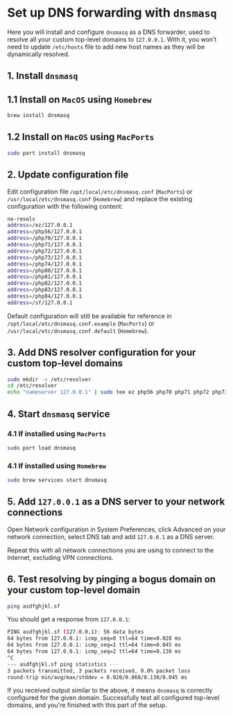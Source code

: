 # Set up DNS forwarding with `dnsmasq`

Here you will install and configure `dnsmasq` as a DNS forwarder, used to
resolve all your custom top-level domains to `127.0.0.1`. With it, you won’t
need to update `/etc/hosts` file to add new host names as they will be
dynamically resolved.

## 1. Install `dnsmasq`

## 1.1 Install on `MacOS` using `Homebrew`

```bash
brew install dnsmasq
```

## 1.2 Install on `MacOS` using `MacPorts`

```bash
sudo port install dnsmasq
```

## 2. Update configuration file

Edit configuration file `/opt/local/etc/dnsmasq.conf` (`MacPorts`) or
`/usr/local/etc/dnsmasq.conf` (`Homebrew`) and replace the existing
configuration with the following content:

```bash
no-resolv
address=/ez/127.0.0.1
address=/php56/127.0.0.1
address=/php70/127.0.0.1
address=/php71/127.0.0.1
address=/php72/127.0.0.1
address=/php73/127.0.0.1
address=/php74/127.0.0.1
address=/php80/127.0.0.1
address=/php81/127.0.0.1
address=/php82/127.0.0.1
address=/php83/127.0.0.1
address=/php84/127.0.0.1
address=/sf/127.0.0.1
```

Default configuration will still be available for reference in
`/opt/local/etc/dnsmasq.conf.example` (`MacPorts`) or
`/usr/local/etc/dnsmasq.conf.default` (`Homebrew`).

## 3. Add DNS resolver configuration for your custom top-level domains

```bash
sudo mkdir -v /etc/resolver
cd /etc/resolver
echo "nameserver 127.0.0.1" | sudo tee ez php56 php70 php71 php72 php73 php74 php80 php81 php82 php83 php84 sf > /dev/null
```

## 4. Start `dnsmasq` service

### 4.1 If installed using `MacPorts`

```bash
sudo port load dnsmasq
```

### 4.1 If installed using `Homebrew`

```bash
sudo brew services start dnsmasq
```

## 5. Add `127.0.0.1` as a DNS server to your network connections

Open Network configuration in System Preferences, click Advanced on your network
connection, select DNS tab and add `127.0.0.1` as a DNS server.

Repeat this with all network connections you are using to connect to the
Internet, excluding VPN connections.

## 6. Test resolving by pinging a bogus domain on your custom top-level domain

```bash
ping asdfghjkl.sf
```

You should get a response from `127.0.0.1`:

```bash
PING asdfghjkl.sf (127.0.0.1): 56 data bytes
64 bytes from 127.0.0.1: icmp_seq=0 ttl=64 time=0.028 ms
64 bytes from 127.0.0.1: icmp_seq=1 ttl=64 time=0.045 ms
64 bytes from 127.0.0.1: icmp_seq=2 ttl=64 time=0.130 ms
^C
--- asdfghjkl.sf ping statistics ---
3 packets transmitted, 3 packets received, 0.0% packet loss
round-trip min/avg/max/stddev = 0.028/0.068/0.130/0.045 ms
```

If you received output similar to the above, it means `dnsmasq` is correctly
configured for the given domain. Successfully test all configured top-level
domains, and you're finished with this part of the setup.
